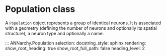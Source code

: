 # Population class

A `Population` object represents a group of identical neurons. It is
associated with a geometry (defining the number of neurons and
optionally its spatial structure), a neuron type and optionally a name.

::: ANNarchy.Population
    selection:
      docstring_style: sphinx
    rendering:
      show_root_heading: true
      show_root_full_path: false
      heading_level: 2